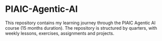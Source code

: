 # PIAIC-Agentic-AI
This repository contains my learning journey through the PIAIC Agentic AI course (15 months duration). The repository is structured by quarters, with weekly lessons, exercises, assignments and projects.
